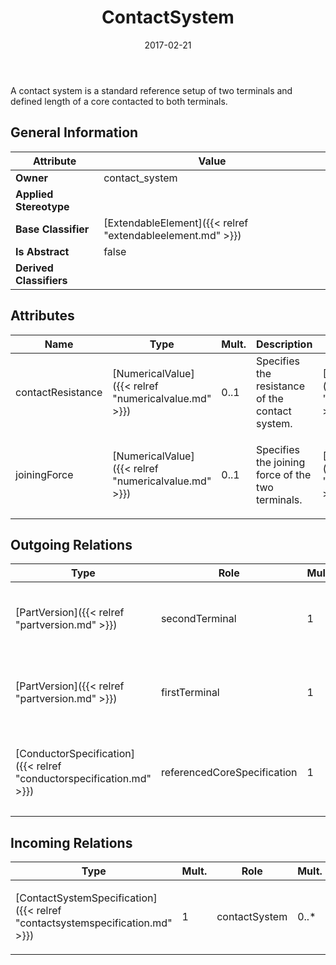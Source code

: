 ﻿---
title: ContactSystem
toc: false
type: specs
date: "2017-02-21"
draft: false
specification: VEC
version: 1.1.3
documentType: "Recommendation"
elementType: Class
classes:
  - ContactSystem
menu_name: vec-1.1.3
---
A contact system is a standard reference setup of two terminals and defined length of a core contacted to both terminals.

## General Information

| Attribute               | Value |
|-------------------------|-------|
| **Owner**               | contact_system |
| **Applied Stereotype**  |   |
| **Base Classifier**     | [ExtendableElement]({{< relref "extendableelement.md" >}})<br/>  |
| **Is Abstract**         | false |
| **Derived Classifiers** |   |

## Attributes
|  Name  |  Type  |  Mult.  |  Description  |  Owning Classifier  |
|--------|--------|---------|---------------|--------------|
|contactResistance | [NumericalValue]({{< relref "numericalvalue.md" >}}) | 0..1 | Specifies the resistance of the contact system. | [ContactSystem]({{< relref "contactsystem.md" >}}) |
|joiningForce | [NumericalValue]({{< relref "numericalvalue.md" >}}) | 0..1 | <p> Specifies the joining force of the two terminals.      </p> | [ContactSystem]({{< relref "contactsystem.md" >}}) |

## Outgoing Relations
|    Type  |   Role   |   Mult.   |   Mult.   |   Description   |
|----------|----------|-----------|-----------|-----------------|
| [PartVersion]({{< relref "partversion.md" >}}) | secondTerminal | 1 | 0..* | <p> References the second terminal of the ContactSystem.      </p> |
| [PartVersion]({{< relref "partversion.md" >}}) | firstTerminal | 1 | 0..* | <p> References the first terminal of the ContactSystem.      </p> |
| [ConductorSpecification]({{< relref "conductorspecification.md" >}}) | referencedCoreSpecification | 1 | 0..* | <p> References the CoreSpecification that is used on both sides of the ContactSystem.      </p> |
##  Incoming Relations
|    Type  |   Mult.  |   Role    |   Mult.   |   Description  |
|----------|----------|-----------|-----------|----------------|
| [ContactSystemSpecification]({{< relref "contactsystemspecification.md" >}}) | 1 | contactSystem | 0..* | <p> Specifies the ContactSystems described by the ContactSystemSpecification.      </p> |

